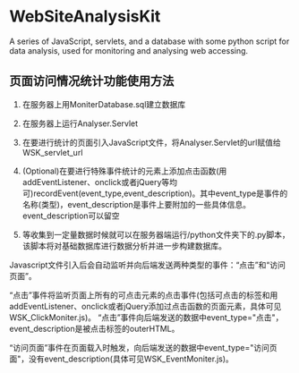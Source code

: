 # WebSiteAnalysisKit
A series of JavaScript, servlets, and a database with some python script for data analysis, used for monitoring and analysing web accessing.

## 页面访问情况统计功能使用方法

1. 在服务器上用MoniterDatabase.sql建立数据库

2. 在服务器上运行Analyser.Servlet

3. 在要进行统计的页面引入JavaScript文件，将Analyser.Servlet的url赋值给WSK_servlet_url

4. (Optional)在要进行特殊事件统计的元素上添加点击函数(用addEventListener、onclick或者jQuery等均可)recordEvent(event_type,event_description)。其中event_type是事件的名称(类型)，event_description是事件上要附加的一些具体信息。
event_description可以留空

5. 等收集到一定量数据时候就可以在服务器端运行/python文件夹下的.py脚本，
该脚本将对基础数据库进行数据分析并进一步构建数据库。

Javascript文件引入后会自动监听并向后端发送两种类型的事件：“点击”和“访问页面”。

“点击”事件将监听页面上所有的可点击元素的点击事件(包括可点击的标签和用addEventListener、onclick或者jQuery添加过点击函数的页面元素，具体可见WSK_ClickMoniter.js)。
“点击”事件向后端发送的数据中event_type="点击"，event_description是被点击标签的outerHTML。

“访问页面”事件在页面载入时触发，向后端发送的数据中event_type="访问页面"，没有event_description(具体可见WSK_EventMoniter.js)。

